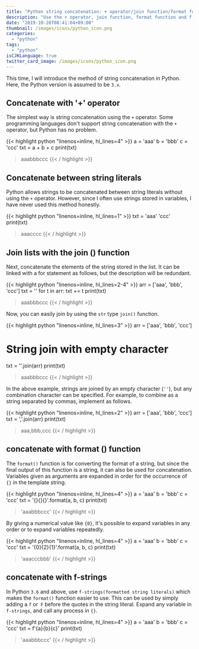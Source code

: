 ```yaml
---
title: "Python string concatenation: + operator/join function/format function/f-strings"
description: "Use the + operator, join function, format function and f-strings. In addition, the use in Python3 is assumed."
date: "2019-10-28T08:41:04+09:00"
thumbnail: /images/icons/python_icon.png
categories:
  - "python"
tags:
  - "python"
isCJKLanguage: true
twitter_card_image: /images/icons/python_icon.png
---
```


This time, I will introduce the method of string concatenation in Python.
Here, the Python version is assumed to be `3.x`.

<!--adsense-->

## Concatenate with '+' operator

The simplest way is string concatenation using the `+` operator.
Some programming languages ​​don't support string concatenation with the `+` operator, but Python has no problem.

{{< highlight python "linenos=inline, hl_lines=4" >}}
a = 'aaa'
b = 'bbb'
c = 'ccc'
txt = a + b + c
print(txt)

> aaabbbccc
{{< / highlight >}}

<!--adsense-->

## Concatenate between string literals

Python allows strings to be concatenated between string literals without using the `+` operator.
However, since I often use strings stored in variables, I have never used this method honestly.

{{< highlight python "linenos=inline, hl_lines=1" >}}
txt = 'aaa' 'ccc'
print(txt)

> aaacccc
{{< / highlight >}}

<!--adsense-->

## Join lists with the join () function

Next, concatenate the elements of the string stored in the list.
It can be linked with a for statement as follows, but the description will be redundant.

{{< highlight python "linenos=inline, hl_lines=2-4" >}}
arr = ['aaa', 'bbb', 'ccc']
txt = ''
for t in arr:
    txt += t
print(txt)

> aaabbbccc
{{< / highlight >}}

Now, you can easily join by using the `str` type `join()` function.

{{< highlight python "linenos=inline, hl_lines=3" >}}
arr = ['aaa', 'bbb', 'ccc']
# String join with empty character
txt = ''.join(arr)
print(txt)

> aaabbbccc
{{< / highlight >}}

In the above example, strings are joined by an empty character (`''`), but any combination character can be specified.
For example, to combine as a string separated by commas, implement as follows.

{{< highlight python "linenos=inline, hl_lines=2" >}}
arr = ['aaa', 'bbb', 'ccc']
txt = ','.join(arr)
print(txt)

> aaa,bbb,ccc
{{< / highlight >}}

<!--adsense-->

## concatenate with format () function

The `format()` function is for converting the format of a string, but since the final output of this function is a string, it can also be used for concatenation. Variables given as arguments are expanded in order for the occurrence of `{}` in the template string.

{{< highlight python "linenos=inline, hl_lines=4" >}}
a = 'aaa'
b = 'bbb'
c = 'ccc'
txt = '{}{}{}'.format(a, b, c)
print(txt)

> 'aaabbbccc'
{{< / highlight >}}

By giving a numerical value like `{0}`, it's possible to expand variables in any order or to expand variables repeatedly.

{{< highlight python "linenos=inline, hl_lines=4" >}}
a = 'aaa'
b = 'bbb'
c = 'ccc'
txt = '{0}{2}{1}'.format(a, b, c)
print(txt)

> 'aaacccbbb'
{{< / highlight >}}

<!--adsense-->

## concatenate with f-strings

In Python `3.6` and above, use `f-strings(formatted string literals)` which makes the `format()` function easier to use.
This can be used by simply adding a `f` or` F` before the quotes in the string literal. 
Expand any variable in `f-strings`, and call any process in `{}`.

{{< highlight python "linenos=inline, hl_lines=4" >}}
a = 'aaa'
b = 'bbb'
c = 'ccc'
txt = f'{a}{b}{c}'
print(txt)

> 'aaabbbccc'
{{< / highlight >}}
